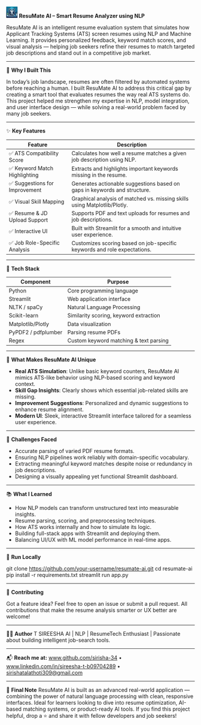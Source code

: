 <img src="assets/logo.jpeg" width="30"/> **ResuMate AI – Smart Resume Analyzer using NLP**

ResuMate AI is an intelligent resume evaluation system that simulates how Applicant Tracking Systems (ATS) screen resumes using NLP and Machine Learning. It provides personalized feedback, keyword match scores, and visual analysis — helping job seekers refine their resumes to match targeted job descriptions and stand out in a competitive job market.

---

🧠 **Why I Built This**

In today’s job landscape, resumes are often filtered by automated systems before reaching a human. I built ResuMate AI to address this critical gap by creating a smart tool that evaluates resumes the way real ATS systems do. This project helped me strengthen my expertise in NLP, model integration, and user interface design — while solving a real-world problem faced by many job seekers.

---

✨ **Key Features**

| Feature                        | Description                                                                 |
|-------------------------------|-----------------------------------------------------------------------------|
| ✅ ATS Compatibility Score     | Calculates how well a resume matches a given job description using NLP.     |
| ✅ Keyword Match Highlighting  | Extracts and highlights important keywords missing in the resume.           |
| ✅ Suggestions for Improvement | Generates actionable suggestions based on gaps in keywords and structure.   |
| ✅ Visual Skill Mapping        | Graphical analysis of matched vs. missing skills using Matplotlib/Plotly.   |
| ✅ Resume & JD Upload Support  | Supports PDF and text uploads for resumes and job descriptions.             |
| ✅ Interactive UI              | Built with Streamlit for a smooth and intuitive user experience.            |
| ✅ Job Role-Specific Analysis  | Customizes scoring based on job-specific keywords and role expectations.    |

---

🧰 **Tech Stack**

| Component         | Purpose                                         |
|------------------|--------------------------------------------------|
| Python            | Core programming language                       |
| Streamlit         | Web application interface                       |
| NLTK / spaCy      | Natural Language Processing                     |
| Scikit-learn      | Similarity scoring, keyword extraction          |
| Matplotlib/Plotly | Data visualization                              |
| PyPDF2 / pdfplumber | Parsing resume PDFs                           |
| Regex             | Custom keyword matching & text parsing          |

---

🌟 **What Makes ResuMate AI Unique**

- **Real ATS Simulation**: Unlike basic keyword counters, ResuMate AI mimics ATS-like behavior using NLP-based scoring and keyword context.
- **Skill Gap Insights**: Clearly shows which essential job-related skills are missing.
- **Improvement Suggestions**: Personalized and dynamic suggestions to enhance resume alignment.
- **Modern UI**: Sleek, interactive Streamlit interface tailored for a seamless user experience.

---

🧩 **Challenges Faced**

- Accurate parsing of varied PDF resume formats.
- Ensuring NLP pipelines work reliably with domain-specific vocabulary.
- Extracting meaningful keyword matches despite noise or redundancy in job descriptions.
- Designing a visually appealing yet functional Streamlit dashboard.

---

📚 **What I Learned**

- How NLP models can transform unstructured text into measurable insights.
- Resume parsing, scoring, and preprocessing techniques.
- How ATS works internally and how to simulate its logic.
- Building full-stack apps with Streamlit and deploying them.
- Balancing UI/UX with ML model performance in real-time apps.

---

🚀 **Run Locally**

git clone https://github.com/your-username/resumate-ai.git
cd resumate-ai
pip install -r requirements.txt
streamlit run app.py

---

🙌 **Contributing**

Got a feature idea? Feel free to open an issue or submit a pull request. All contributions that make the resume analysis smarter or UX better are welcome!

---

👩‍💻 **Author**
T SIREESHA
 AI | NLP | ResumeTech Enthusiast | Passionate about building intelligent job-search tools.

---

📬 **Reach me at:**
www.github.com/sirisha-34 • www.linkedin.com/in/sireesha-t-b09704289 • sirishatalathoti309@gmail.com

---

📌 **Final Note**
ResuMate AI is built as an advanced real-world application — combining the power of natural language processing with clean, responsive interfaces. Ideal for learners looking to dive into resume optimization, AI-based matching systems, or product-ready AI tools. If you find this project helpful, drop a ⭐ and share it with fellow developers and job seekers!

